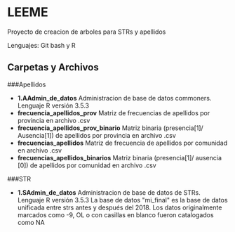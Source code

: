# LEEME

Proyecto de creacion de arboles para STRs y apellidos

Lenguajes: Git bash y R

## Carpetas y Archivos 

###Apellidos
- **1.AAdmin_de_datos** Administracion de base de datos commoners. Lenguaje R versión 3.5.3
- **frecuencia_apellidos_prov** Matriz de frecuencias de apellidos por provincia en archivo .csv
- **frecuencia_apellidos_prov_binario** Matriz binaria (presencia[1]/ Ausencia[1]) de apellidos por provincia en archivo .csv
- **frecuencias_apellidos** Matriz de frecuencia de apellidos por comunidad en archivo .csv
- **frecuencias_apellidos_binarios** Matriz binaria (presencia[1]/ ausencia [0]) de apellidos por comunidad en archivo .csv

###STR
- **1.SAdmin_de_datos** Administracion de base de datos de STRs. Lenguaje R versión 3.5.3
La base de datos "mi_final" es la base de datos unificada entre strs antes y después del 2018.
Los datos originalmente marcados como -9, OL o con casillas en blanco fueron catalogados como NA




